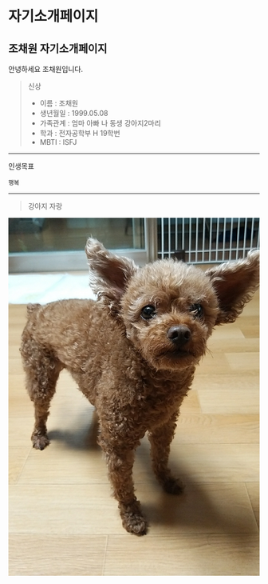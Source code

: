 # 자기소개페이지
조채원 자기소개페이지
-------------
안녕하세요 조채원입니다.

> 신상
>   * 이름 : 조채원
>   * 생년월일 : 1999.05.08
>   * 가족관계 : 엄마 아빠 나 동생 강아지2마리
>   * 학과 : 전자공학부 H 19학번
>   * MBTI : ISFJ

* * * 
인생목표 

    행복
***
> 강아지 자랑 <br>

![강세이](1.jpg)
